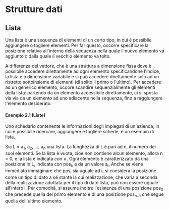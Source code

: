 # Strutture dati

## Lista

Una lista è una sequenza di elementi di un certo tipo, in cui è possibile aggiungere o togliere elementi. Per far questo, occorre specificare la posizione relativa all'interno della sequenza nella quale il nuovo elemento va aggiunto o dalla quale il vecchio elemento va tolto.

A differenza del vettore, che è una struttura a dimensione fissa dove è possibile accedere direttamente ad ogni elemento specificandone l'indice, la lista è a dimensione variabile e si può accedere direttamente solo ad un ristretto sottoinsieme di elementi (di solito il primo o l'ultimo). Per accedere ad un generico elemento, occore scandire sequenzialmente gli elementi della lista: partendo da un elemento accessibile direttamente, ci si sposta via via da un elemento ad uno adiacente nella sequenza, fino a raggiungere l'elemento desiderato.

#### Esempio 2.1 (Liste)
Uno schedario contenente le informazioni degli impiegati di un'azienda, in cui è possibile ricercare, aggiungere e togliere schede, è un esempio di lista.

Sia L = a<sub>1</sub>, a<sub>2</sub>, ..., a<sub>n</sub> una lista. La lunghezza di L è pari ad n, il numero dei suoi elementi. Se la lista è vuota, cioè non contiene alcun elemento, allora n = 0, e la lista è indicata con &wedge;. Ogni elemento è caratterizzato da una posizione in L, indicata con pos<sub>i</sub>, e da un valore a<sub>i</sub>. Anche se viene immediato immaginare che pos<sub>i</sub> sia uguale ad i, si considera la posizione come un tipo di dato a sé stante la cui realizzazione, che varia a seconda della realizzazione adottata per il tipo di dato lista, può non essere uguale all'intero i. Per comodità, si assume inoltre l'esistenza di una posizione pos<sub>0</sub> che precede quella del primo elemento e di una posizione pos<sub>n+1</sub> che segue quella dell'ultimo elemento.
